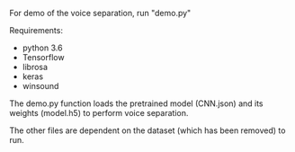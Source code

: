 For demo of the voice separation, run "demo.py"

Requirements:
- python 3.6
- Tensorflow
- librosa
- keras
- winsound

The demo.py function loads the pretrained model (CNN.json) and its weights (model.h5) to perform voice separation. 

The other files are dependent on the dataset (which has been removed) to run.
